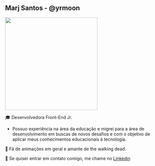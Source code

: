 ## Marj Santos - @yrmoon
<img  width="300px"   src='https://thumbs.gfycat.com/WhichRawIslandcanary.webp'>
 
:mortar_board: Desenvolvedora Front-End Jr.
- Possuo experiência na área da educação e migrei para a área de desenvolvimento em buscas de novos desafios e com o objetivo de aplicar meus conhecimentos educacionais à tecnologia. 

:maple_leaf: Fã de animações em geral e amante de the walking dead.

:blossom: Se quiser entrar em contato comigo, me chame no [Linkedin](www.linkedin.com/in/marjorie-scf)
